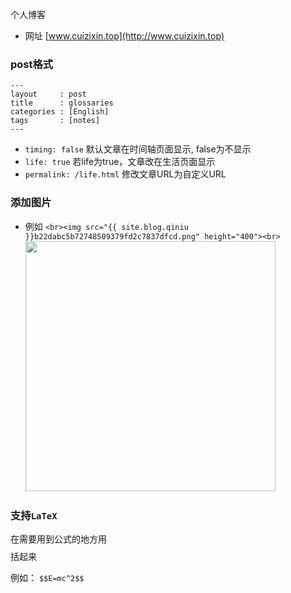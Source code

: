 个人博客
- 网址 [www.cuizixin.top](http://www.cuizixin.top)

### post格式
```
---
layout     : post
title      : glossaries
categories : [English]
tags       : [notes]
---
```
- `timing: false` 默认文章在时间轴页面显示, false为不显示
- `life: true` 若life为true，文章改在生活页面显示
- `permalink: /life.html` 修改文章URL为自定义URL

### 添加图片
- 例如
`<br><img src="{{ site.blog.qiniu }}b22dabc5b72748509379fd2c7837dfcd.png" height="400"><br>`
<br><img src="http://7xqql4.com1.z0.glb.clouddn.com/b22dabc5b72748509379fd2c7837dfcd.png" height="400"><br>

### 支持`LaTeX`

在需要用到公式的地方用$$ $$括起来

例如：
`$$E=mc^2$$`
